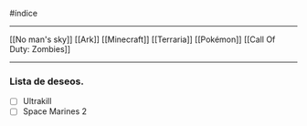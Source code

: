 #índice  
________________________________________________________________________
[[No man's sky]]
[[Ark]]
[[Minecraft]]
[[Terraria]]
[[Pokémon]]
[[Call Of Duty: Zombies]]
________________________________________________________________________
### Lista de deseos.
- [ ] Ultrakill
- [ ] Space Marines 2